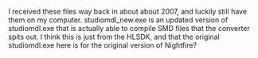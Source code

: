I received these files way back in about about 2007, and luckily still have them on my computer.
studiomdl_new.exe is an updated version of studiomdl.exe that is actually able to compile SMD files that the converter spits out. I think this is just from the HLSDK, and that the original studiomdl.exe here is for the original version of Nightfire?
